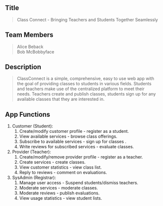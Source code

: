 ## Title
> Class Connect - Bringing Teachers and Students Together Seamlessly

## Team Members
> Alice Beback\
> Bob McBobbyface

## Description 
> ClassConnect is a simple, comprehensive, easy to use web app with the goal of providing classes to students in various fields.
> Students and teachers make use of the centralized platform to meet their needs. Teachers create and publish classes, students sign up for any available classes that they are interested in.
## App Functions
1. Customer (Student):
    1. Create/modify customer profile - register as a student.
    2. View available services - browse class offerings.
    3. Subscribe to available services - sign up for classes .
    4. Write reviews for subscribed services - evaluate classes.
2. Provider (Teacher):
    1. Create/modify/remove provider profile - register as a teacher.
    2. Create services - create classes.
    3. View customer statistics -  view class list.
    4. Reply to reviews - comment on evaluations.
3. SysAdmin (Registrar):
    1. Manage user access - Suspend students/dismiss teachers.
    2. Moderate services - moderate classes.
    3. Moderate reviews - publish evaluations.
    4. View usage statistics - view student lists.
